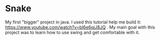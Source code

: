 # Snake
My first "bigger" project in java. I used this tutorial help me build it: https://www.youtube.com/watch?v=bI6e6qjJ8JQ . My main goal with this project was to learn how to use swing and get comfortable with it.
